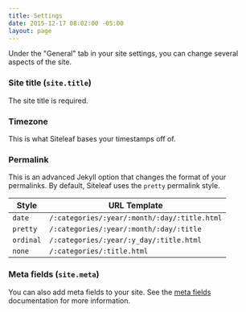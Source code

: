 ```yaml
---
title: Settings
date: 2015-12-17 08:02:00 -05:00
layout: page
---
```


Under the "General" tab in your site settings, you can change several aspects of the site.

### Site title (`site.title`)

The site title is required.

### Timezone

This is what Siteleaf bases your timestamps off of.

### Permalink

This is an advanced Jekyll option that changes the format of your permalinks. By default, Siteleaf uses the `pretty` permalink style.

Style | URL Template
------|-------------
`date` | `/:categories/:year/:month/:day/:title.html`
`pretty` | `/:categories/:year/:month/:day/:title`
`ordinal` | `/:categories/:year/:y_day/:title.html`
`none` | `/:categories/:title.html`

### Meta fields (`site.meta`)

You can also add meta fields to your site. See the [meta fields](/managing-content/meta-fields) documentation for more information.
